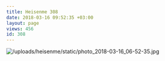 ```yaml
---
title: Heisenme 308
date: 2018-03-16 09:52:35 +03:00
layout: page
views: 456
id: 308
---
```


![/uploads/heisenme/static/photo_2018-03-16_06-52-35.jpg](/uploads/heisenme/static/photo_2018-03-16_06-52-35.jpg)
